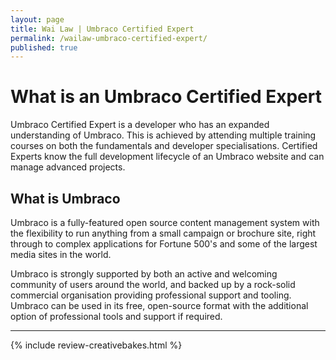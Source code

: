 ```yaml
---
layout: page
title: Wai Law | Umbraco Certified Expert
permalink: /wailaw-umbraco-certified-expert/
published: true
---
```


# What is an Umbraco Certified Expert

Umbraco Certified Expert is a developer who has an expanded understanding of Umbraco. This is achieved by attending multiple training courses on both the fundamentals and developer specialisations. Certified Experts know the full development lifecycle of an Umbraco website and can manage advanced projects.

## What is Umbraco

Umbraco is a fully-featured open source content management system with the flexibility to run anything from a small campaign or brochure site, right through to complex applications for Fortune 500's and some of the largest media sites in the world.

Umbraco is strongly supported by both an active and welcoming community of users around the world, and backed up by a rock-solid commercial organisation providing professional support and tooling. Umbraco can be used in its free, open-source format with the additional option of professional tools and support if required.

---

{% include review-creativebakes.html %}

